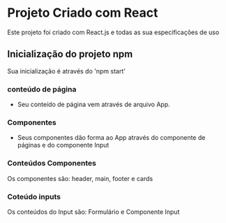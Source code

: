 # Projeto Criado com React

 Este projeto foi criado com React.js e todas as sua especificações de uso

## Inicialização do projeto npm
 
 Sua inicialização é através do 'npm start'

### conteúdo de página

 * Seu conteído de página vem através de arquivo App.

### Componentes

 * Seus componentes dão forma ao App através do componente de páginas e do componente Input

### Conteúdos Componentes
 
  Os componentes são: header, main, footer e cards

### Coteúdo inputs

 Os conteúdos do Input são: Formulário e Componente Input